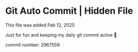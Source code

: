 # Git Auto Commit | Hidden File

This file was added Feb 12, 2025

Just for fun and keeping my daily git commit active 🤪

commit number: 2967559
